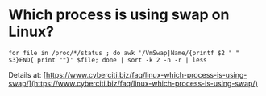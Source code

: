 # Which process is using swap on Linux?

```shell
for file in /proc/*/status ; do awk '/VmSwap|Name/{printf $2 " " $3}END{ print ""}' $file; done | sort -k 2 -n -r | less
```

Details at: [https://www.cyberciti.biz/faq/linux-which-process-is-using-swap/](https://www.cyberciti.biz/faq/linux-which-process-is-using-swap/)
